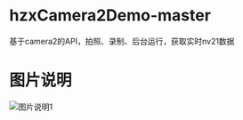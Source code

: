 # hzxCamera2Demo-master
基于camera2的API，拍照、录制、后台运行，获取实时nv21数据


# 图片说明
![图片说明1](https://github.com/hzx10118/hzxCamera2Demo-master/blob/master/imgs/a1.jpg)
